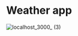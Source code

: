 # Weather app

![localhost_3000_ (3)](https://github.com/kamerontanseli/rails-weather-app/assets/8687515/c1dd7b39-d072-4c43-a42d-38ed621c343c)


